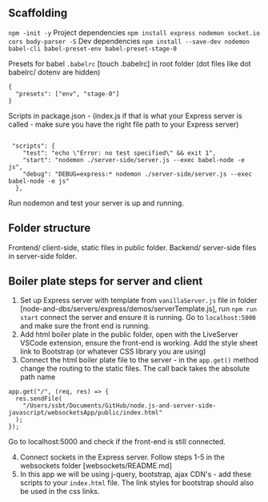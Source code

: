## Scaffolding

`npm -init -y`
Project dependencies
`npm install express nodemon socket.io cors body-parser -S`
Dev dependencies
`npm install --save-dev nodemon babel-cli babel-preset-env babel-preset-stage-0`

Presets for babel `.babelrc` [touch .babelrc] in root folder (dot files like dot babelrc/ dotenv are hidden)

```
{
  "presets": ["env", "stage-0"]
}
```

Scripts in package.json - (index.js if that is what your Express server is called - make sure you have the right file path to your Express server)

```

 "scripts": {
    "test": "echo \"Error: no test specified\" && exit 1",
    "start": "nodemon ./server-side/server.js --exec babel-node -e js",
    "debug": "DEBUG=express:* nodemon ./server-side/server.js --exec babel-node -e js"
  },

```

Run nodemon and test your server is up and running.

## Folder structure

Frontend/ client-side, static files in public folder.
Backend/ server-side files in server-side folder.

## Boiler plate steps for server and client

1. Set up Express server with template from `vanillaServer.js` file in folder [node-and-dbs/servers/express/demos/serverTemplate.js], run `npm run start` connect the server and ensure it is running. Go to `localhost:5000` and make sure the front end is running.
2. Add html boiler plate in the public folder, open with the LiveServer VSCode extension, ensure the front-end is working. Add the style sheet link to Bootstrap (or whatever CSS library you are using)
3. Connect the html boiler plate file to the server - in the `app.get()` method change the routing to the static files. The call back takes the absolute path name

```
app.get("/", (req, res) => {
  res.sendFile(
    "/Users/ssbt/Documents/GitHub/node.js-and-server-side-javascript/websocketsApp/public/index.html"
  );
});
```

Go to localhost:5000 and check if the front-end is still connected.

4. Connect sockets in the Express server. Follow steps 1-5 in the websockets folder [websockets/README.md]
5. In this app we will be using j-query, bootstrap, ajax CDN's - add these scripts to your `index.html` file. The link styles for bootstrap should also be used in the css links.
